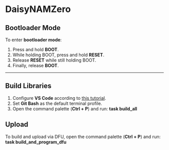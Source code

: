 # DaisyNAMZero

## Bootloader Mode
To enter **bootloader mode**:

1. Press and hold **BOOT**.  
2. While holding BOOT, press and hold **RESET**.  
3. Release **RESET** while still holding BOOT.  
4. Finally, release **BOOT**.

---

## Build Libraries
1. Configure **VS Code** according to [this tutorial](https://www.youtube.com/watch?v=AbvaTdAyJWk). 
2. Set **Git Bash** as the default terminal profile.  
3. Open the command palette (**Ctrl + P**) and run:  **task build_all**

## Upload

To build and upload via DFU, open the command palette (**Ctrl + P**) and run: **task build_and_program_dfu**  
 
